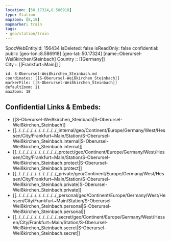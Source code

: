 ```yaml
---
location: [50.17324,8.586918] 
type: Station 
mapzoom: [8,18] 
mapmarker: train 
tags:
- geo/station/train
---
```

SpocWebEntityId: 156434
isDeleted: false
isReadOnly: false
confidential: public
[geo-lon::8.586918] 
[geo-lat::50.17324] 
[name::Oberursel-Weißkirchen/Steinbach] 
Country :: [[Germany]]  
City :: [[Frankfurt~Main]] ] 


```leaflet
id: S-Oberursel-Weißkirchen_Steinbach.md
coordinates: [[S-Oberursel-Weißkirchen_Steinbach]] 
markerFile: [[S-Oberursel-Weißkirchen_Steinbach]] 
defaultZoom: 11 
maxZoom: 18
```


## Confidential Links & Embeds: 
- [[S-Oberursel-Weißkirchen_Steinbach|S-Oberursel-Weißkirchen_Steinbach]] 
- [[../../../../../../../../../../_internal/geo/Continent/Europe/Germany/West/Hessen/City/Frankfurt~Main/Station/S-Oberursel-Weißkirchen_Steinbach.internal|S-Oberursel-Weißkirchen_Steinbach.internal]] 
- [[../../../../../../../../../../_protect/geo/Continent/Europe/Germany/West/Hessen/City/Frankfurt~Main/Station/S-Oberursel-Weißkirchen_Steinbach.protect|S-Oberursel-Weißkirchen_Steinbach.protect]] 
- [[../../../../../../../../../../_private/geo/Continent/Europe/Germany/West/Hessen/City/Frankfurt~Main/Station/S-Oberursel-Weißkirchen_Steinbach.private|S-Oberursel-Weißkirchen_Steinbach.private]] 
- [[../../../../../../../../../../_personal/geo/Continent/Europe/Germany/West/Hessen/City/Frankfurt~Main/Station/S-Oberursel-Weißkirchen_Steinbach.personal|S-Oberursel-Weißkirchen_Steinbach.personal]] 
- [[../../../../../../../../../../_secret/geo/Continent/Europe/Germany/West/Hessen/City/Frankfurt~Main/Station/S-Oberursel-Weißkirchen_Steinbach.secret|S-Oberursel-Weißkirchen_Steinbach.secret]] 
